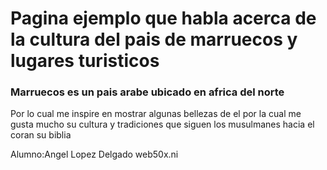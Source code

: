 # Pagina ejemplo que habla acerca de la cultura del pais de marruecos y lugares turisticos #
<h3>Marruecos es un pais arabe ubicado en africa del norte</h3>

<p>Por lo cual me inspire en mostrar algunas bellezas de el por la cual me gusta mucho su cultura y tradiciones que siguen los musulmanes hacia el coran su biblia</p>


<span>Alumno:Angel Lopez Delgado web50x.ni</span>